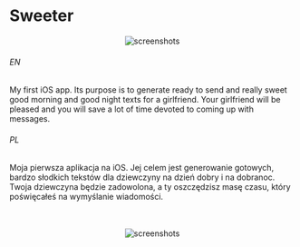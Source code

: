 # Sweeter

<p align="center">
  <img src="https://user-images.githubusercontent.com/71329150/94942389-84a74800-04d6-11eb-8466-42ec0e47a341.png" alt="screenshots">
</p>

###### EN
My first iOS app. Its purpose is to generate ready to send and really sweet good morning and good night texts for a girlfriend. 
Your girlfriend will be pleased and you will save a lot of time devoted to coming up with messages.
###### PL
Moja pierwsza aplikacja na iOS. Jej celem jest generowanie gotowych, bardzo słodkich tekstów dla dziewczyny na dzień dobry i na dobranoc.
Twoja dziewczyna będzie zadowolona, a ty oszczędzisz masę czasu, który poświęcałeś na wymyślanie wiadomości.  
<br><br>
<p align="center">
  <img src="https://user-images.githubusercontent.com/71329150/94942382-82dd8480-04d6-11eb-9443-aa45970b6d94.png" alt="screenshots">
</p>
